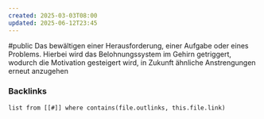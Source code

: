 ```yaml
---
created: 2025-03-03T08:00
updated: 2025-06-12T23:45
---
```

#public
Das bewältigen einer Herausforderung, einer Aufgabe oder eines Problems. Hierbei wird das Belohnungssystem im Gehirn getriggert, wodurch die Motivation gesteigert wird, in Zukunft ähnliche Anstrengungen erneut anzugehen


### Backlinks
```dataview 
list from [[#]] where contains(file.outlinks, this.file.link)
```

